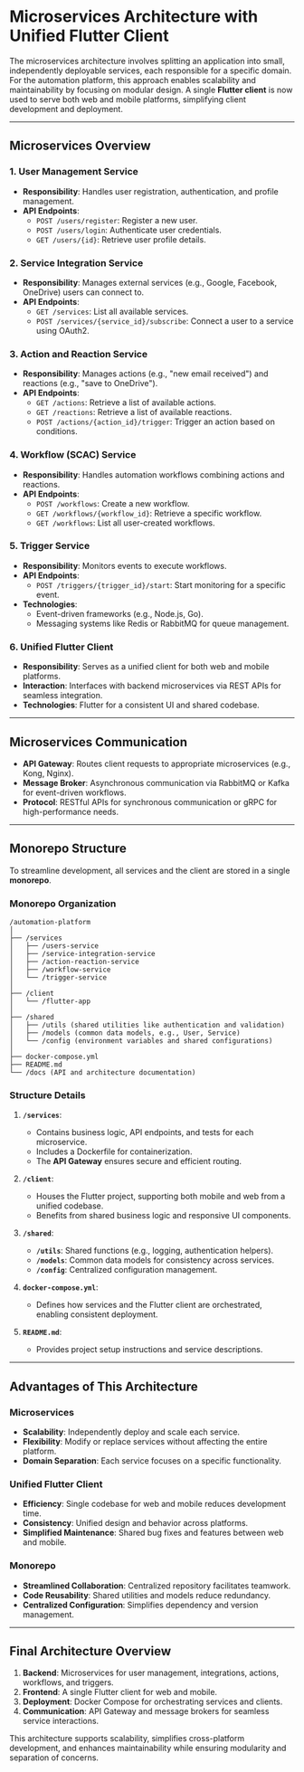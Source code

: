 # **Microservices Architecture with Unified Flutter Client**

The microservices architecture involves splitting an application into small, independently deployable services, each responsible for a specific domain. For the automation platform, this approach enables scalability and maintainability by focusing on modular design. A single **Flutter client** is now used to serve both web and mobile platforms, simplifying client development and deployment.

---

## **Microservices Overview**

### **1. User Management Service**

- **Responsibility**: Handles user registration, authentication, and profile management.
- **API Endpoints**:
  - `POST /users/register`: Register a new user.
  - `POST /users/login`: Authenticate user credentials.
  - `GET /users/{id}`: Retrieve user profile details.

### **2. Service Integration Service**

- **Responsibility**: Manages external services (e.g., Google, Facebook, OneDrive) users can connect to.
- **API Endpoints**:
  - `GET /services`: List all available services.
  - `POST /services/{service_id}/subscribe`: Connect a user to a service using OAuth2.

### **3. Action and Reaction Service**

- **Responsibility**: Manages actions (e.g., "new email received") and reactions (e.g., "save to OneDrive").
- **API Endpoints**:
  - `GET /actions`: Retrieve a list of available actions.
  - `GET /reactions`: Retrieve a list of available reactions.
  - `POST /actions/{action_id}/trigger`: Trigger an action based on conditions.

### **4. Workflow (SCAC) Service**

- **Responsibility**: Handles automation workflows combining actions and reactions.
- **API Endpoints**:
  - `POST /workflows`: Create a new workflow.
  - `GET /workflows/{workflow_id}`: Retrieve a specific workflow.
  - `GET /workflows`: List all user-created workflows.

### **5. Trigger Service**

- **Responsibility**: Monitors events to execute workflows.
- **API Endpoints**:
  - `POST /triggers/{trigger_id}/start`: Start monitoring for a specific event.
- **Technologies**:
  - Event-driven frameworks (e.g., Node.js, Go).
  - Messaging systems like Redis or RabbitMQ for queue management.

### **6. Unified Flutter Client**

- **Responsibility**: Serves as a unified client for both web and mobile platforms.
- **Interaction**: Interfaces with backend microservices via REST APIs for seamless integration.
- **Technologies**: Flutter for a consistent UI and shared codebase.

---

## **Microservices Communication**

- **API Gateway**: Routes client requests to appropriate microservices (e.g., Kong, Nginx).
- **Message Broker**: Asynchronous communication via RabbitMQ or Kafka for event-driven workflows.
- **Protocol**: RESTful APIs for synchronous communication or gRPC for high-performance needs.

---

## **Monorepo Structure**

To streamline development, all services and the client are stored in a single **monorepo**.

### **Monorepo Organization**

```
/automation-platform
│
├── /services
│   ├── /users-service
│   ├── /service-integration-service
│   ├── /action-reaction-service
│   ├── /workflow-service
│   └── /trigger-service
│
├── /client
│   └── /flutter-app
│
├── /shared
│   ├── /utils (shared utilities like authentication and validation)
│   ├── /models (common data models, e.g., User, Service)
│   └── /config (environment variables and shared configurations)
│
├── docker-compose.yml
├── README.md
└── /docs (API and architecture documentation)
```

### **Structure Details**

1. **`/services`**:
   - Contains business logic, API endpoints, and tests for each microservice.
   - Includes a Dockerfile for containerization.
   - The **API Gateway** ensures secure and efficient routing.

2. **`/client`**:
   - Houses the Flutter project, supporting both mobile and web from a unified codebase.
   - Benefits from shared business logic and responsive UI components.

3. **`/shared`**:
   - **`/utils`**: Shared functions (e.g., logging, authentication helpers).
   - **`/models`**: Common data models for consistency across services.
   - **`/config`**: Centralized configuration management.

4. **`docker-compose.yml`**:
   - Defines how services and the Flutter client are orchestrated, enabling consistent deployment.

5. **`README.md`**:
   - Provides project setup instructions and service descriptions.

---

## **Advantages of This Architecture**

### **Microservices**

- **Scalability**: Independently deploy and scale each service.
- **Flexibility**: Modify or replace services without affecting the entire platform.
- **Domain Separation**: Each service focuses on a specific functionality.

### **Unified Flutter Client**

- **Efficiency**: Single codebase for web and mobile reduces development time.
- **Consistency**: Unified design and behavior across platforms.
- **Simplified Maintenance**: Shared bug fixes and features between web and mobile.

### **Monorepo**

- **Streamlined Collaboration**: Centralized repository facilitates teamwork.
- **Code Reusability**: Shared utilities and models reduce redundancy.
- **Centralized Configuration**: Simplifies dependency and version management.

---

## **Final Architecture Overview**

1. **Backend**: Microservices for user management, integrations, actions, workflows, and triggers.
2. **Frontend**: A single Flutter client for web and mobile.
3. **Deployment**: Docker Compose for orchestrating services and clients.
4. **Communication**: API Gateway and message brokers for seamless service interactions.

This architecture supports scalability, simplifies cross-platform development, and enhances maintainability while ensuring modularity and separation of concerns.
